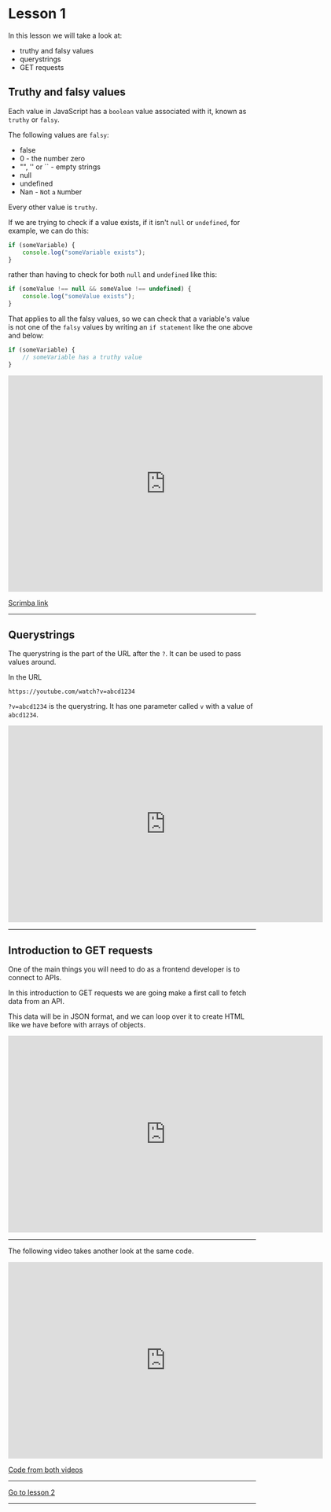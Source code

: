 # Lesson 1

In this lesson we will take a look at:

-   truthy and falsy values
-   querystrings
-   GET requests

## Truthy and falsy values

Each value in JavaScript has a `boolean` value associated with it, known as `truthy` or `falsy`.

The following values are `falsy`:

-   false
-   0 - the number zero
-   "", '' or `` - empty strings
-   null
-   undefined
-   Nan - `N`ot `a` `N`umber

Every other value is `truthy`.

If we are trying to check if a value exists, if it isn't `null` or `undefined`, for example, we can do this:

```js
if (someVariable) {
    console.log("someVariable exists");
}
```

rather than having to check for both `null` and `undefined` like this:

```js
if (someValue !== null && someValue !== undefined) {
    console.log("someValue exists");
}
```

That applies to all the falsy values, so we can check that a variable's value is not one of the `falsy` values by writing an `if statement` like the one above and below:

```js
if (someVariable) {
    // someVariable has a truthy value
}
```

<iframe src="https://scrimba.com/c/c7qJwDS4" width="640" height="440" frameborder="0" allow="autoplay; fullscreen" allowfullscreen></iframe>

<a href="https://scrimba.com/c/c7qJwDS4" target="_blank">Scrimba link</a>

---

## Querystrings

The querystring is the part of the URL after the `?`. It can be used to pass values around.

In the URL

```
https://youtube.com/watch?v=abcd1234
```

`?v=abcd1234` is the querystring. It has one parameter called `v` with a value of `abcd1234`.

<iframe src="https://player.vimeo.com/video/449681615" width="640" height="400" frameborder="0" allow="autoplay; fullscreen" allowfullscreen></iframe>

---

## Introduction to GET requests

One of the main things you will need to do as a frontend developer is to connect to APIs.

In this introduction to GET requests we are going make a first call to fetch data from an API.

This data will be in JSON format, and we can loop over it to create HTML like we have before with arrays of objects.

 <iframe src="https://player.vimeo.com/video/449846877" width="640" height="400" frameborder="0" allow="autoplay; fullscreen" allowfullscreen></iframe>

---

The following video takes another look at the same code.

<iframe src="https://player.vimeo.com/video/450070174" width="640" height="400" frameborder="0" allow="autoplay; fullscreen" allowfullscreen></iframe>

<a href="https://github.com/NoroffFEU/get-requests-introduction" target="_blank">Code from both videos</a>

---

[Go to lesson 2](2)

---
